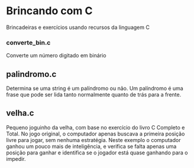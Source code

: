 # Brincando com C
 Brincadeiras e exercícios usando recursos da linguagem C

### converte_bin.c
Converte um número digitado em binário

## palindromo.c
Determina se uma string é um palíndromo ou não. Um palíndromo é uma frase que pode ser lida tanto normalmente quanto de trás para a frente.

## velha.c
Pequeno joguinho da velha, com base no exercício do livro C Completo e Total. No jogo original, o computador apenas buscava a primeira 
posição livre para jogar, sem nenhuma estratégia. Neste exemplo o computador ganhou um pouco mais de inteligência, e verifica se falta
apenas uma posição para ganhar e identifica se o jogador está quase ganhando para o impedir.